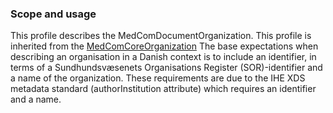 ### Scope and usage 

This profile describes the MedComDocumentOrganization. This profile is inherited from the [MedComCoreOrganization](https://medcomfhir.dk/ig/core/StructureDefinition-medcom-core-organization.html) 
The base expectations when describing an organisation in a Danish context is to include an identifier, in terms of a Sundhundsvæsenets Organisations Register (SOR)-identifier and a name of the organization. These requirements are due to the IHE XDS metadata standard (authorInstitution attribute) which requires an identifier and a name.
